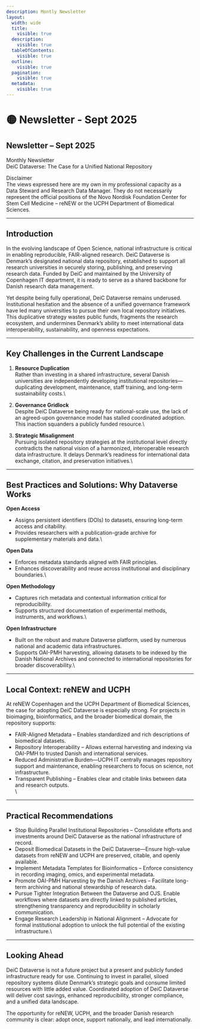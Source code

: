 ```yaml
---
description: Montly Newsletter
layout:
  width: wide
  title:
    visible: true
  description:
    visible: true
  tableOfContents:
    visible: true
  outline:
    visible: true
  pagination:
    visible: true
  metadata:
    visible: true
---
```


# 🟡 Newsletter - Sept 2025

## Newsletter – Sept 2025

Monthly Newsletter\
DeiC Dataverse: The Case for a Unified National Repository

Disclaimer\
The views expressed here are my own in my professional capacity as a Data Steward and Research Data Manager. They do not necessarily represent the official positions of the Novo Nordisk Foundation Center for Stem Cell Medicine – reNEW or the UCPH Department of Biomedical Sciences.

***

## Introduction

In the evolving landscape of Open Science, national infrastructure is critical in enabling reproducible, FAIR-aligned research. DeiC Dataverse is Denmark’s designated national data repository, established to support all research universities in securely storing, publishing, and preserving research data. Funded by DeiC and maintained by the University of Copenhagen IT department, it is ready to serve as a shared backbone for Danish research data management.

Yet despite being fully operational, DeiC Dataverse remains underused. Institutional hesitation and the absence of a unified governance framework have led many universities to pursue their own local repository initiatives. This duplicative strategy wastes public funds, fragments the research ecosystem, and undermines Denmark’s ability to meet international data interoperability, sustainability, and openness expectations.

***

## Key Challenges in the Current Landscape

1. **Resource Duplication**\
   Rather than investing in a shared infrastructure, several Danish universities are independently developing institutional repositories—duplicating development, maintenance, staff training, and long-term sustainability costs.\

2. **Governance Gridlock**\
   Despite DeiC Dataverse being ready for national-scale use, the lack of an agreed-upon governance model has stalled coordinated adoption. This inaction squanders a publicly funded resource.\

3. **Strategic Misalignment**\
   Pursuing isolated repository strategies at the institutional level directly contradicts the national vision of a harmonized, interoperable research data infrastructure. It delays Denmark’s readiness for international data exchange, citation, and preservation initiatives.\


***

## Best Practices and Solutions: Why Dataverse Works

**Open Access**

* Assigns persistent identifiers (DOIs) to datasets, ensuring long-term access and citability.
* Provides researchers with a publication-grade archive for supplementary materials and data.\


**Open Data**

* Enforces metadata standards aligned with FAIR principles.
* Enhances discoverability and reuse across institutional and disciplinary boundaries.\


**Open Methodology**

* Captures rich metadata and contextual information critical for reproducibility.
* Supports structured documentation of experimental methods, instruments, and workflows.\


**Open Infrastructure**

* Built on the robust and mature Dataverse platform, used by numerous national and academic data infrastructures.
* Supports OAI-PMH harvesting, allowing datasets to be indexed by the Danish National Archives and connected to international repositories for broader discoverability.\


***

## Local Context: reNEW and UCPH

At reNEW Copenhagen and the UCPH Department of Biomedical Sciences, the case for adopting DeiC Dataverse is especially strong. For projects in bioimaging, bioinformatics, and the broader biomedical domain, the repository supports:

* FAIR-Aligned Metadata – Enables standardized and rich descriptions of biomedical datasets.
* Repository Interoperability – Allows external harvesting and indexing via OAI-PMH to trusted Danish and international services.
* Reduced Administrative Burden—UCPH IT centrally manages repository support and maintenance, enabling researchers to focus on science, not infrastructure.
* Transparent Publishing – Enables clear and citable links between data and research outputs.\
  \


***

## Practical Recommendations

* Stop Building Parallel Institutional Repositories – Consolidate efforts and investments around DeiC Dataverse as the national infrastructure of record.
* Deposit Biomedical Datasets in the DeiC Dataverse—Ensure high-value datasets from reNEW and UCPH are preserved, citable, and openly available.
* Implement Metadata Templates for Bioinformatics – Enforce consistency in recording imaging, omics, and experimental metadata.
* Promote OAI-PMH Harvesting by the Danish Archives – Facilitate long-term archiving and national stewardship of research data.
* Pursue Tighter Integration Between the Dataverse and OJS. Enable workflows where datasets are directly linked to published articles, strengthening transparency and reproducibility in scholarly communication.
* Engage Research Leadership in National Alignment – Advocate for formal institutional adoption to unlock the full potential of the existing infrastructure.\


***

## Looking Ahead

DeiC Dataverse is not a future project but a present and publicly funded infrastructure ready for use. Continuing to invest in parallel, siloed repository systems dilute Denmark’s strategic goals and consume limited resources with little added value. Coordinated adoption of DeiC Dataverse will deliver cost savings, enhanced reproducibility, stronger compliance, and a unified data landscape.

The opportunity for reNEW, UCPH, and the broader Danish research community is clear: adopt once, support nationally, and lead internationally.

